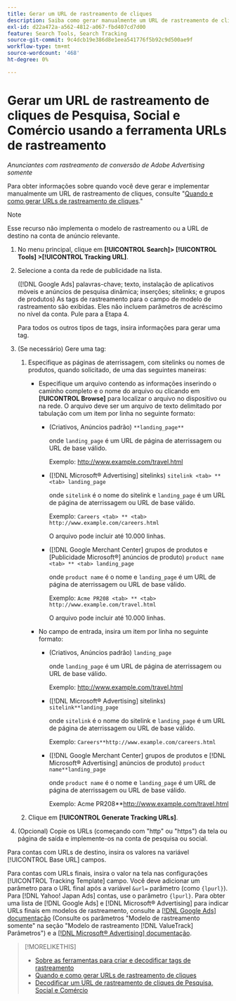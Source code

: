 ```yaml
---
title: Gerar um URL de rastreamento de cliques
description: Saiba como gerar manualmente um URL de rastreamento de cliques de Pesquisa, Social e Comércio.
exl-id: d22a472a-a562-4812-a067-fbd407cd7d00
feature: Search Tools, Search Tracking
source-git-commit: 9c4dcb19e386d8e1eea541776f5b92c9d500ae9f
workflow-type: tm+mt
source-wordcount: '468'
ht-degree: 0%

---
```


# Gerar um URL de rastreamento de cliques de Pesquisa, Social e Comércio usando a ferramenta URLs de rastreamento

*Anunciantes com rastreamento de conversão de Adobe Advertising somente*

Para obter informações sobre quando você deve gerar e implementar manualmente um URL de rastreamento de cliques, consulte &quot;[Quando e como gerar URLs de rastreamento de cliques](/help/search-social-commerce/tracking/click-tracking-ways-to-generate.md).&quot;

>[!NOTE]
>
>Esse recurso não implementa o modelo de rastreamento ou a URL de destino na conta de anúncio relevante.

1. No menu principal, clique em **[!UICONTROL Search]> [!UICONTROL Tools] >[!UICONTROL Tracking URL]**.

1. Selecione a conta da rede de publicidade na lista.

   ([!DNL Google Ads] palavras-chave; texto, instalação de aplicativos móveis e anúncios de pesquisa dinâmica; inserções; sitelinks; e grupos de produtos) As tags de rastreamento para o campo de modelo de rastreamento são exibidas. Eles não incluem parâmetros de acréscimo no nível da conta. Pule para a Etapa 4.

   Para todos os outros tipos de tags, insira informações para gerar uma tag.

1. (Se necessário) Gere uma tag:

   1. Especifique as páginas de aterrissagem, com sitelinks ou nomes de produtos, quando solicitado, de uma das seguintes maneiras:

      * Especifique um arquivo contendo as informações inserindo o caminho completo e o nome do arquivo ou clicando em **[!UICONTROL Browse]** para localizar o arquivo no dispositivo ou na rede. O arquivo deve ser um arquivo de texto delimitado por tabulação com um item por linha no seguinte formato:

         * (Criativos, Anúncios padrão) `**landing_page**`

           onde `landing_page` é um URL de página de aterrissagem ou URL de base válido.

           Exemplo: http://www.example.com/travel.html

         * ([!DNL Microsoft® Advertising] sitelinks) `sitelink <tab> ** <tab> landing_page`

           onde `sitelink` é o nome do sitelink e `landing_page` é um URL de página de aterrissagem ou URL de base válido.

           Exemplo: `Careers <tab> ** <tab> http://www.example.com/careers.html`

           O arquivo pode incluir até 10.000 linhas.

         * ([!DNL Google Merchant Center] grupos de produtos e [Publicidade Microsoft®] anúncios de produto) `product name <tab> ** <tab> landing_page`

           onde `product name` é o nome e `landing_page` é um URL de página de aterrissagem ou URL de base válido.

           Exemplo: `Acme PR208 <tab> ** <tab> http://www.example.com/travel.html`

           O arquivo pode incluir até 10.000 linhas.

      * No campo de entrada, insira um item por linha no seguinte formato:

         * (Criativos, Anúncios padrão) `landing_page`

           onde `landing_page` é um URL de página de aterrissagem ou URL de base válido.

           Exemplo: http://www.example.com/travel.html

         * ([!DNL Microsoft® Advertising] sitelinks) `sitelink**landing_page`

           onde `sitelink` é o nome do sitelink e `landing_page` é um URL de página de aterrissagem ou URL de base válido.

           Exemplo: `Careers**http://www.example.com/careers.html`

         * ([!DNL Google Merchant Center] grupos de produtos e [!DNL Microsoft® Advertising] anúncios de produto) `product name**landing_page`

           onde `product name` é o nome e `landing_page` é um URL de página de aterrissagem ou URL de base válido.

           Exemplo: Acme PR208**http://www.example.com/travel.html

   1. Clique em **[!UICONTROL Generate Tracking URLs]**.

1. (Opcional) Copie os URLs (começando com &quot;http&quot; ou &quot;https&quot;) da tela ou página de saída e implemente-os na conta de pesquisa ou social.

Para contas com URLs de destino, insira os valores na variável [!UICONTROL Base URL] campos.

Para contas com URLs finais, insira o valor na tela nas configurações [!UICONTROL Tracking Template] campo. Você deve adicionar um parâmetro para o URL final após a variável `&url=` parâmetro (como `{lpurl}`). Para [!DNL Yahoo! Japan Ads] contas, use o parâmetro `{lpurl}`. Para obter uma lista de [!DNL Google Ads] e [!DNL Microsoft® Advertising] para indicar URLs finais em modelos de rastreamento, consulte a [[!DNL Google Ads] documentação](https://support.google.com/google-ads/answer/6305348) (Consulte os parâmetros &quot;Modelo de rastreamento somente&quot; na seção &quot;Modelo de rastreamento [!DNL ValueTrack] Parâmetros&quot;) e a [[!DNL Microsoft® Advertising] documentação](https://help.ads.microsoft.com/#apex/3/en/56799/2).

>[!MORELIKETHIS]
>
>* [Sobre as ferramentas para criar e decodificar tags de rastreamento](tracking-tools-about.md)
>* [Quando e como gerar URLs de rastreamento de cliques](/help/search-social-commerce/tracking/click-tracking-ways-to-generate.md)
>* [Decodificar um URL de rastreamento de cliques de Pesquisa, Social e Comércio](click-tracking-url-decode.md)
